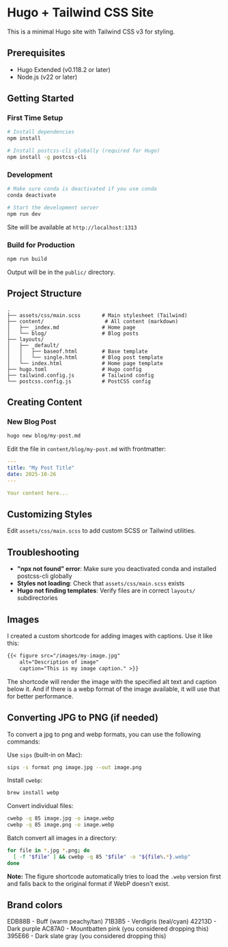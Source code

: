 # Hugo + Tailwind CSS Site

This is a minimal Hugo site with Tailwind CSS v3 for styling.

## Prerequisites

- Hugo Extended (v0.118.2 or later)
- Node.js (v22 or later)

## Getting Started

### First Time Setup

```bash
# Install dependencies
npm install

# Install postcss-cli globally (required for Hugo)
npm install -g postcss-cli
```

### Development

```bash
# Make sure conda is deactivated if you use conda
conda deactivate

# Start the development server
npm run dev
```

Site will be available at `http://localhost:1313`

### Build for Production

```bash
npm run build
```

Output will be in the `public/` directory.

## Project Structure
```
.
├── assets/css/main.scss       # Main stylesheet (Tailwind)
├── content/                    # All content (markdown)
│   ├── _index.md              # Home page
│   └── blog/                  # Blog posts
├── layouts/
│   ├── _default/
│   │   ├── baseof.html        # Base template
│   │   └── single.html        # Blog post template
│   └── index.html             # Home page template
├── hugo.toml                  # Hugo config
├── tailwind.config.js         # Tailwind config
└── postcss.config.js          # PostCSS config
```

## Creating Content

### New Blog Post
```bash
hugo new blog/my-post.md
```

Edit the file in `content/blog/my-post.md` with frontmatter:
```yaml
---
title: "My Post Title"
date: 2025-10-26
---

Your content here...
```

## Customizing Styles

Edit `assets/css/main.scss` to add custom SCSS or Tailwind utilities.

## Troubleshooting

- **"npx not found" error**: Make sure you deactivated conda and installed postcss-cli globally
- **Styles not loading**: Check that `assets/css/main.scss` exists
- **Hugo not finding templates**: Verify files are in correct `layouts/` subdirectories


## Images 

I created a custom shortcode for adding images with captions. Use it like this:

```markdown
{{< figure src="/images/my-image.jpg" 
    alt="Description of image" 
    caption="This is my image caption." >}}
```

The shortcode will render the image with the specified alt text and caption below it. And if there is a webp format of the image available, it will use that for better performance.


## Converting JPG to PNG (if needed)

To convert a jpg to png and webp formats, you can use the following commands:

Use `sips` (built-in on Mac):
```bash
sips -s format png image.jpg --out image.png
```

Install `cwebp`:

```bash
brew install webp
```

Convert individual files:
```bash
cwebp -q 85 image.jpg -o image.webp
cwebp -q 85 image.png -o image.webp
```

Batch convert all images in a directory:
```bash
for file in *.jpg *.png; do
  [ -f "$file" ] && cwebp -q 85 "$file" -o "${file%.*}.webp"
done
```

**Note:** The figure shortcode automatically tries to load the `.webp` version first and falls back to the original format if WebP doesn't exist.



## Brand colors
EDB88B - Buff (warm peachy/tan)
71B3B5 - Verdigris (teal/cyan)
42213D - Dark purple
AC87A0 - Mountbatten pink (you considered dropping this)
395E66 - Dark slate gray (you considered dropping this)
